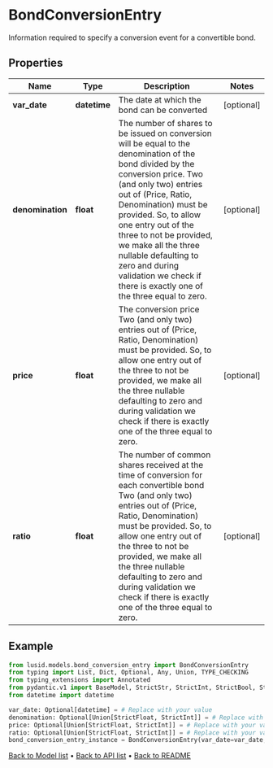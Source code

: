 # BondConversionEntry

Information required to specify a conversion event for a convertible bond.
## Properties
Name | Type | Description | Notes
------------ | ------------- | ------------- | -------------
**var_date** | **datetime** | The date at which the bond can be converted | [optional] 
**denomination** | **float** | The number of shares to be issued on conversion will be equal to the denomination of the  bond divided by the conversion price.  Two (and only two) entries out of (Price, Ratio, Denomination) must be provided.  So, to allow one entry out of the three to not be provided, we make all the three  nullable defaulting to zero and during validation we check if there is exactly one  of the three equal to zero. | [optional] 
**price** | **float** | The conversion price  Two (and only two) entries out of (Price, Ratio, Denomination) must be provided.  So, to allow one entry out of the three to not be provided, we make all the three  nullable defaulting to zero and during validation we check if there is exactly one  of the three equal to zero. | [optional] 
**ratio** | **float** | The number of common shares received at the time of conversion for each convertible bond  Two (and only two) entries out of (Price, Ratio, Denomination) must be provided.  So, to allow one entry out of the three to not be provided, we make all the three  nullable defaulting to zero and during validation we check if there is exactly one  of the three equal to zero. | [optional] 
## Example

```python
from lusid.models.bond_conversion_entry import BondConversionEntry
from typing import List, Dict, Optional, Any, Union, TYPE_CHECKING
from typing_extensions import Annotated
from pydantic.v1 import BaseModel, StrictStr, StrictInt, StrictBool, StrictFloat, StrictBytes, Field, validator, ValidationError, conlist, constr
from datetime import datetime

var_date: Optional[datetime] = # Replace with your value
denomination: Optional[Union[StrictFloat, StrictInt]] = # Replace with your value
price: Optional[Union[StrictFloat, StrictInt]] = # Replace with your value
ratio: Optional[Union[StrictFloat, StrictInt]] = # Replace with your value
bond_conversion_entry_instance = BondConversionEntry(var_date=var_date, denomination=denomination, price=price, ratio=ratio)

```

[Back to Model list](../README.md#documentation-for-models) &#8226; [Back to API list](../README.md#documentation-for-api-endpoints) &#8226; [Back to README](../README.md)

